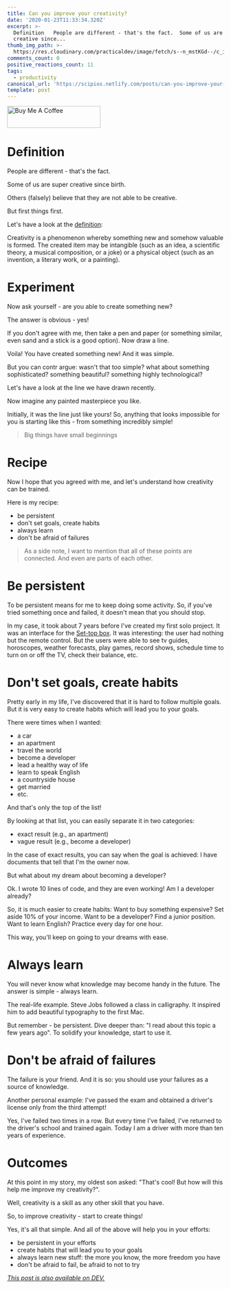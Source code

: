```yaml
---
title: Can you improve your creativity?
date: '2020-01-23T11:33:34.320Z'
excerpt: >-
  Definition   People are different - that's the fact.  Some of us are super
  creative since...
thumb_img_path: >-
  https://res.cloudinary.com/practicaldev/image/fetch/s--n_mstKGd--/c_imagga_scale,f_auto,fl_progressive,h_420,q_auto,w_1000/https://res.cloudinary.com/practicaldev/image/fetch/s--IjtLMZW8--/c_imagga_scale%2Cf_auto%2Cfl_progressive%2Ch_420%2Cq_auto%2Cw_1000/https://dev-to-uploads.s3.amazonaws.com/i/fzwst8z9uxk4vhattupy.jpg
comments_count: 0
positive_reactions_count: 11
tags:
  - productivity
canonical_url: 'https://scipios.netlify.com/posts/can-you-improve-your-creativity-37pn/'
template: post
---
```

<a href="https://www.buymeacoffee.com/peacefullatom" target="_blank"><img src="https://cdn.buymeacoffee.com/buttons/default-orange.png" alt="Buy Me A Coffee" style="height: 51px !important;width: 217px !important;" ></a>


# Definition

People are different - that's the fact.

Some of us are super creative since birth.

Others (falsely) believe that they are not able to be creative.

But first things first.

Let's have a look at the [definition](https://en.wikipedia.org/wiki/Creativity):

Creativity is a phenomenon whereby something new and somehow valuable is formed. The created item may be intangible (such as an idea, a scientific theory, a musical composition, or a joke) or a physical object (such as an invention, a literary work, or a painting).

# Experiment

Now ask yourself - are you able to create something new?

The answer is obvious - yes!

If you don't agree with me, then take a pen and paper (or something similar, even sand and a stick is a good option). Now draw a line.

Voila! You have created something new! And it was simple.

But you can contr argue: wasn't that too simple? what about something sophisticated? something beautiful? something highly technological?

Let's have a look at the line we have drawn recently.

Now imagine any painted masterpiece you like.

Initially, it was the line just like yours! So, anything that looks impossible for you is starting like this - from something incredibly simple!

> Big things have small beginnings

# Recipe

Now I hope that you agreed with me, and let's understand how creativity can be trained.

Here is my recipe:

- be persistent
- don't set goals, create habits
- always learn
- don't be afraid of failures

> As a side note, I want to mention that all of these points are connected. And even are parts of each other.

# Be persistent

To be persistent means for me to keep doing some activity. So, if you've tried something once and failed, it doesn't mean that you should stop.

In my case, it took about 7 years before I've created my first solo project. It was an interface for the [Set-top box](https://en.wikipedia.org/wiki/Set-top_box). It was interesting: the user had nothing but the remote control. But the users were able to see tv guides, horoscopes, weather forecasts, play games, record shows, schedule time to turn on or off the TV, check their balance, etc.

# Don't set goals, create habits

Pretty early in my life, I've discovered that it is hard to follow multiple goals. But it is very easy to create habits which will lead you to your goals.

There were times when I wanted:
- a car
- an apartment
- travel the world
- become a developer
- lead a healthy way of life
- learn to speak English
- a countryside house
- get married
- etc.

And that's only the top of the list!

By looking at that list, you can easily separate it in two categories:
- exact result (e.g., an apartment)
- vague result (e.g., become a developer)

In the case of exact results, you can say when the goal is achieved: I have documents that tell that I'm the owner now.

But what about my dream about becoming a developer?

Ok. I wrote 10 lines of code, and they are even working! Am I a developer already?

So, it is much easier to create habits:
Want to buy something expensive? Set aside 10% of your income. 
Want to be a developer? Find a junior position. 
Want to learn English? Practice every day for one hour.

This way, you'll keep on going to your dreams with ease.

# Always learn

You will never know what knowledge may become handy in the future. The answer is simple - always learn.

The real-life example. Steve Jobs followed a class in calligraphy. It inspired him to add beautiful typography to the first Mac.

But remember - be persistent. Dive deeper than: "I read about this topic a few years ago". To solidify your knowledge, start to use it.

# Don't be afraid of failures

The failure is your friend. And it is so: you should use your failures as a source of knowledge.

Another personal example: I've passed the exam and obtained a driver's license only from the third attempt!

Yes, I've failed two times in a row. But every time I've failed, I've returned to the driver's school and trained again. Today I am a driver with more than ten years of experience.

# Outcomes

At this point in my story, my oldest son asked: "That's cool! But how will this help me improve my creativity?".

Well, creativity is a skill as any other skill that you have.

So, to improve creativity - start to create things!

Yes, it's all that simple. And all of the above will help you in your efforts:

- be persistent in your efforts
- create habits that will lead you to your goals
- always learn new stuff: the more you know, the more freedom you have
- don't be afraid to fail, be afraid to not to try

*[This post is also available on DEV.](https://dev.to/peacefullatom/can-you-improve-your-creativity-37pn)*


<script>
const parent = document.getElementsByTagName('head')[0];
const script = document.createElement('script');
script.type = 'text/javascript';
script.src = 'https://cdnjs.cloudflare.com/ajax/libs/iframe-resizer/4.1.1/iframeResizer.min.js';
script.charset = 'utf-8';
script.onload = function() {
    window.iFrameResize({}, '.liquidTag');
};
parent.appendChild(script);
</script>    
